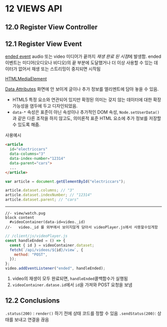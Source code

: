 # 12 VIEWS API

## 12.0 Register View Controller

## 12.1 Register View Event

[ended event](https://developer.mozilla.org/en-US/docs/Web/API/HTMLMediaElement/ended_event)
audio 또는 video 미디어가 끝까지 *재생 완료 된 시점*에 발생함.
ended 이벤트는 미디어(오디오나 비디오)의 끝 부분에 도달했거나 더 이상 사용할 수 있는 데이터가 없어서 재생 또는 스트리밍이 중지되면 시작됨

[HTMLMediaElement](https://developer.mozilla.org/ko/docs/Web/API/HTMLMediaElement)

[Data Attributes](https://developer.mozilla.org/ko/docs/Learn/HTML/Howto/Use_data_attributes)
화면에 안 보이게 글이나 추가 정보를 엘리멘트에 담아 놓을 수 있음.

- HTML5 특정 요소와 연관되어 있지만 확정된 의미는 갖지 않는 데이터에 대한 확장 가능성을 염두에 두고 디자인되었음.
- `data-*` 속성은 표준이 아닌 속성이나 추가적인 DOM 속성, `Node.setUserData()`과 같은 다른 조작을 하지 않고도, 의미론적 표준 HTML 요소에 추가 정보를 저장할 수 있도록 해줌.

사용예시

```html
<article
  id="electriccars"
  data-columns="3"
  data-index-number="12314"
  data-parent="cars">
  ...
</article>
```

```js
var article = document.getElementById("electriccars");

article.dataset.columns; // "3"
article.dataset.indexNumber; // "12314"
article.dataset.parent; // "cars"
```

---

```pug
//- view/watch.pug
block content
  #videoContainer(data-id=video._id) 
//-   video._id 를 외부에서 보이지않게 담아서 videoPlayer.js에서 사용할수있게함
```

```js
// /client/js/videoPlayer.js
const handleEnded = () => {
  const { id } = videoContainer.dataset;
  fetch(`/api/videos/${id}/view`, {
    method: "POST",
  });
};
video.addEventListener("ended", handleEnded);
```

1. video의 재생이 모두 완료되면, `handleEnded`콜백함수가 실행됨
2. `videoContainer.datase.id`에서 `id`을 가져와 POST 요청을 보냄

## 12.2 Conclusions

`.status(200)` : `render()` 하기 전에 상태 코드를 정할 수 있음
`.sendStatus(200)`: 상태를 보내고 연결을 끊음
